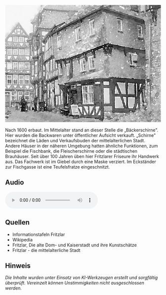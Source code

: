 ![Haus Amato](./images/fritzlar/p6.jpg)

Nach 1600 erbaut. Im Mittelalter stand an dieser Stelle die „Bäckerschirne". Hier wurden die Backwaren unter öffentlicher Aufsicht verkauft. „Schirne" bezeichnet die Läden und Verkaufsbuden der mittelalterlichen Stadt.
Andere Häuser in der näheren Umgebung hatten ähnliche Funktionen, zum Beispiel die Fischbank, die Fleischerschirne oder die städtischen Brauhäuser.
Seit über 100 Jahren üben hier Fritzlarer Friseure ihr Handwerk aus. Das Fachwerk ist im Giebel durch eine Maske verziert. Im Eckständer zur Fischgasse ist eine Teufelsfratze eingeschnitzt.

## Audio

<audio controls class="full-width-audio">
  <source src="locales/fritzlar/de/p6.mp3" type="audio/mpeg">
  Dein Browser unterstützt kein Audioelement.
</audio>

## Quellen

- Informationstafeln Fritzlar
- Wikipedia
- Fritzlar, Die alte Dom- und Kaiserstadt und ihre Kunstschätze
- Fritzlar - die mittelalterliche Stadt

## Hinweis

_Die Inhalte wurden unter Einsatz von KI-Werkzeugen erstellt und sorgfältig überprüft. Vereinzelt können Unstimmigkeiten nicht ausgeschlossen werden._